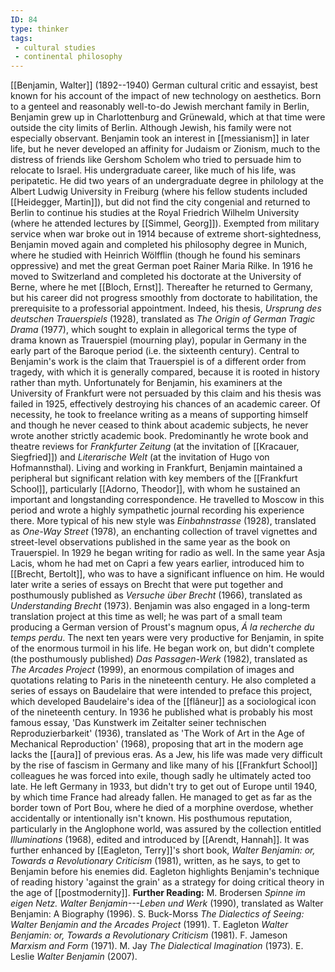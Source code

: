 ```yaml
---
ID: 84
type: thinker
tags: 
 - cultural studies
 - continental philosophy
---
```


[[Benjamin, Walter]]
(1892--1940) German cultural critic and essayist, best known for his
account of the impact of new technology on aesthetics. Born to a genteel
and reasonably well-to-do Jewish merchant family in Berlin, Benjamin
grew up in Charlottenburg and Grünewald, which at that time were outside
the city limits of Berlin. Although Jewish, his family were not
especially observant. Benjamin took an interest in
[[messianism]] in later life,
but he never developed an affinity for Judaism or Zionism, much to the
distress of friends like Gershom Scholem who tried to persuade him to
relocate to Israel.
His undergraduate career, like much of his life, was peripatetic. He did
two years of an undergraduate degree in philology at the Albert Ludwig
University in Freiburg (where his fellow students included [[Heidegger, Martin]]), but did not
find the city congenial and returned to Berlin to continue his studies
at the Royal Friedrich Wilhelm University (where he attended lectures by
[[Simmel, Georg]]). Exempted
from military service when war broke out in 1914 because of extreme
short-sightedness, Benjamin moved again and completed his philosophy
degree in Munich, where he studied with Heinrich Wölfflin (though he
found his seminars oppressive) and met the great German poet Rainer
Maria Rilke.
In 1916 he moved to Switzerland and completed his doctorate at the
University of Berne, where he met [[Bloch, Ernst]]. Thereafter he
returned to Germany, but his career did not progress smoothly from
doctorate to habilitation, the prerequisite to a professorial
appointment. Indeed, his thesis, *Ursprung des deutschen Trauerspiels*
(1928), translated as *The Origin of German Tragic Drama* (1977), which
sought to explain in allegorical terms the type of drama known as
Trauerspiel (mourning play), popular in Germany in the early part of the
Baroque period (i.e. the sixteenth century). Central to Benjamin's work
is the claim that Trauerspiel is of a different order from tragedy, with
which it is generally compared, because it is rooted in history rather
than myth. Unfortunately for Benjamin, his examiners at the University
of Frankfurt were not persuaded by this claim and his thesis was failed
in 1925, effectively destroying his chances of an academic career.
Of necessity, he took to freelance writing as a means of supporting
himself and though he never ceased to think about academic subjects, he
never wrote another strictly academic book. Predominantly he wrote book
and theatre reviews for *Frankfurter Zeitung* (at the invitation of
[[Kracauer, Siegfried]]) and
*Literarische Welt* (at the invitation of Hugo von Hofmannsthal). Living
and working in Frankfurt, Benjamin maintained a peripheral but
significant relation with key members of the [[Frankfurt School]], particularly
[[Adorno, Theodor]], with whom
he sustained an important and longstanding correspondence. He travelled
to Moscow in this period and wrote a highly sympathetic journal
recording his experience there.
More typical of his new style was *Einbahnstrasse* (1928), translated as
*One-Way Street* (1978), an enchanting collection of travel vignettes
and street-level observations published in the same year as the book on
Trauerspiel. In 1929 he began writing for radio as well. In the same
year Asja Lacis, whom he had met on Capri a few years earlier,
introduced him to [[Brecht, Bertolt]], who was to have a
significant influence on him. He would later write a series of essays on
Brecht that were put together and posthumously published as *Versuche über Brecht* (1966), translated as *Understanding Brecht* (1973).
Benjamin was also engaged in a long-term translation project at this
time as well; he was part of a small team producing a German version of
Proust's magnum opus, *Á la recherche du temps perdu*.
The next ten years were very productive for Benjamin, in spite of the
enormous turmoil in his life. He began work on, but didn't complete (the
posthumously published) *Das Passagen-Werk* (1982), translated as *The Arcades Project* (1999), an enormous compilation of images and
quotations relating to Paris in the nineteenth century. He also
completed a series of essays on Baudelaire that were intended to preface
this project, which developed Baudelaire's idea of the
[[flâneur]] as a sociological
icon of the nineteenth century. In 1936 he published what is probably
his most famous essay, 'Das Kunstwerk im Zeitalter seiner technischen
Reproduzierbarkeit' (1936), translated as 'The Work of Art in the Age of
Mechanical Reproduction' (1968), proposing that art in the modern age
lacks the [[aura]] of
previous eras.
As a Jew, his life was made very difficult by the rise of fascism in
Germany and like many of his [[Frankfurt School]] colleagues he was
forced into exile, though sadly he ultimately acted too late. He left
Germany in 1933, but didn't try to get out of Europe until 1940, by
which time France had already fallen. He managed to get as far as the
border town of Port Bou, where he died of a morphine overdose, whether
accidentally or intentionally isn't known. His posthumous reputation,
particularly in the Anglophone world, was assured by the collection
entitled *Illuminations* (1968), edited and introduced by [[Arendt, Hannah]]. It was further
enhanced by [[Eagleton, Terry]]'s short book,
*Walter Benjamin: or, Towards a Revolutionary Criticism* (1981),
written, as he says, to get to Benjamin before his enemies did. Eagleton
highlights Benjamin's technique of reading history 'against the grain'
as a strategy for doing critical theory in the age of
[[postmodernity]].
**Further Reading:** M. Brodersen *Spinne im eigen Netz. Walter
Benjamin---Leben und Werk* (1990), translated as Walter Benjamin: A
Biography (1996).
S. Buck-Morss *The Dialectics of Seeing: Walter Benjamin and the Arcades
Project* (1991).
T. Eagleton *Walter Benjamin: or, Towards a Revolutionary Criticism*
(1981).
F. Jameson *Marxism and Form* (1971).
M. Jay *The Dialectical Imagination* (1973).
E. Leslie *Walter Benjamin* (2007).
